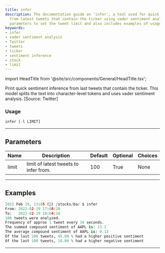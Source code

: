 ```yaml
---
title: infer
description: The documentation guide on 'infer', a tool used for quick sentiment inference
  from latest tweets that contain the ticker using vader sentiment analysis. It provides
  parameters to set the tweet limit and also includes examples of usage
keywords:
- infer
- vader sentiment analysis
- Twitter
- tweets
- ticker
- sentiment inference
- stock
- limit
---
```


import HeadTitle from '@site/src/components/General/HeadTitle.tsx';

<HeadTitle title="stocks/ba/infer - Reference | OpenBB Terminal Docs" />

Print quick sentiment inference from last tweets that contain the ticker. This model splits the text into character-level tokens and uses vader sentiment analysis. [Source: Twitter]

### Usage

```python
infer [-l LIMIT]
```

---

## Parameters

| Name | Description | Default | Optional | Choices |
| ---- | ----------- | ------- | -------- | ------- |
| limit | limit of latest tweets to infer from. | 100 | True | None |


---

## Examples

```python
2022 Feb 19, 13:05 (🦋) /stocks/ba/ $ infer
From: 2022-02-19 17:08:20
To:   2022-02-19 18:04:18
100 tweets were analyzed.
Frequency of approx 1 tweet every 34 seconds.
The summed compound sentiment of AAPL is: 13.2
The average compound sentiment of AAPL is: 0.13
Of the last 100 tweets, 45.00 % had a higher positive sentiment
Of the last 100 tweets, 18.00 % had a higher negative sentiment
```
---
